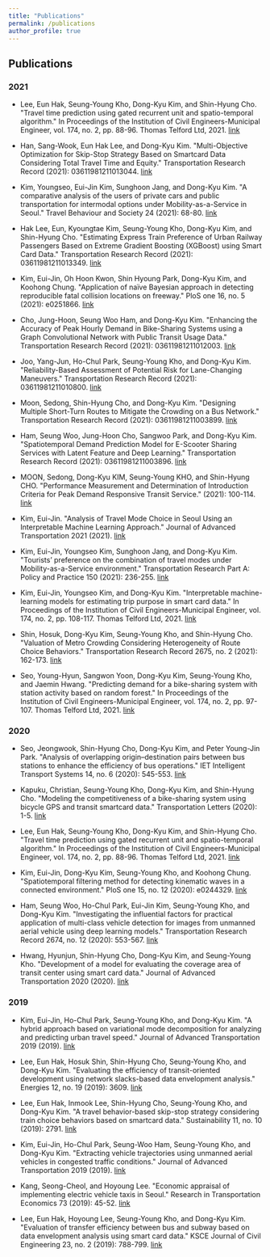 ```yaml
---
title: "Publications"
permalink: /publications
author_profile: true
---
```


## Publications

### 2021
- Lee, Eun Hak, Seung-Young Kho, Dong-Kyu Kim, and Shin-Hyung Cho. "Travel time prediction using gated recurrent unit and spatio-temporal algorithm." In Proceedings of the Institution of Civil Engineers-Municipal Engineer, vol. 174, no. 2, pp. 88-96. Thomas Telford Ltd, 2021. [link](<https://www.icevirtuallibrary.com/doi/pdf/10.1680/jmuen.20.00004>)

- Han, Sang-Wook, Eun Hak Lee, and Dong-Kyu Kim. "Multi-Objective Optimization for Skip-Stop Strategy Based on Smartcard Data Considering Total Travel Time and Equity." Transportation Research Record (2021): 03611981211013044. [link](<https://journals.sagepub.com/doi/pdf/10.1177/03611981211013044>)

- Kim, Youngseo, Eui-Jin Kim, Sunghoon Jang, and Dong-Kyu Kim. "A comparative analysis of the users of private cars and public transportation for intermodal options under Mobility-as-a-Service in Seoul." Travel Behaviour and Society 24 (2021): 68-80. [link](<https://reader.elsevier.com/reader/sd/pii/S2214367X21000211?token=4BDF40AD3D6E6F6AA24E0BE0F2439539F145ACB7CE9A8CEF55A42E3538E5E3D2D1383B2E2A8486B7996A18CB1779F4DC&originRegion=us-east-1&originCreation=20210630003924>)

- Hak Lee, Eun, Kyoungtae Kim, Seung-Young Kho, Dong-Kyu Kim, and Shin-Hyung Cho. "Estimating Express Train Preference of Urban Railway Passengers Based on Extreme Gradient Boosting (XGBoost) using Smart Card Data." Transportation Research Record (2021): 03611981211013349. [link](<https://journals.sagepub.com/doi/pdf/10.1177/03611981211013349>)

- Kim, Eui-Jin, Oh Hoon Kwon, Shin Hyoung Park, Dong-Kyu Kim, and Koohong Chung. "Application of naïve Bayesian approach in detecting reproducible fatal collision locations on freeway." PloS one 16, no. 5 (2021): e0251866. [link](<https://journals.plos.org/plosone/article?id=10.1371/journal.pone.0251866>)

- Cho, Jung-Hoon, Seung Woo Ham, and Dong-Kyu Kim. "Enhancing the Accuracy of Peak Hourly Demand in Bike-Sharing Systems using a Graph Convolutional Network with Public Transit Usage Data." Transportation Research Record (2021): 03611981211012003. [link](<https://journals.sagepub.com/doi/pdf/10.1177/03611981211012003>)

- Joo, Yang-Jun, Ho-Chul Park, Seung-Young Kho, and Dong-Kyu Kim. "Reliability-Based Assessment of Potential Risk for Lane-Changing Maneuvers." Transportation Research Record (2021): 03611981211010800. [link](<https://journals.sagepub.com/doi/pdf/10.1177/03611981211010800>)

- Moon, Sedong, Shin-Hyung Cho, and Dong-Kyu Kim. "Designing Multiple Short-Turn Routes to Mitigate the Crowding on a Bus Network." Transportation Research Record (2021): 03611981211003899. [link](<https://journals.sagepub.com/doi/pdf/10.1177/03611981211003899>)

- Ham, Seung Woo, Jung-Hoon Cho, Sangwoo Park, and Dong-Kyu Kim. "Spatiotemporal Demand Prediction Model for E-Scooter Sharing Services with Latent Feature and Deep Learning." Transportation Research Record (2021): 03611981211003896. [link](<https://journals.sagepub.com/doi/pdf/10.1177/03611981211003896>)

- MOON, Sedong, Dong-Kyu KIM, Seung-Young KHO, and Shin-Hyung CHO. "Performance Measurement and Determination of Introduction Criteria for Peak Demand Responsive Transit Service." (2021): 100-114. [link](<https://www.jkst.or.kr/articles/xml/m4A7/>)

- Kim, Eui-Jin. "Analysis of Travel Mode Choice in Seoul Using an Interpretable Machine Learning Approach." Journal of Advanced Transportation 2021 (2021). [link](<https://downloads.hindawi.com/journals/jat/2021/6685004.pdf>)

- Kim, Eui-Jin, Youngseo Kim, Sunghoon Jang, and Dong-Kyu Kim. "Tourists’ preference on the combination of travel modes under Mobility-as-a-Service environment." Transportation Research Part A: Policy and Practice 150 (2021): 236-255. [link](<https://reader.elsevier.com/reader/sd/pii/S0965856421001634?token=61CBF1F81989D63D9E20A952DFC304DCA2CA4C0C17AC54B49D8199B94CBA05BA57BC2E081E1F957CE7147927B86B896D&originRegion=us-east-1&originCreation=20210630004906>)

- Kim, Eui-Jin, Youngseo Kim, and Dong-Kyu Kim. "Interpretable machine-learning models for estimating trip purpose in smart card data." In Proceedings of the Institution of Civil Engineers-Municipal Engineer, vol. 174, no. 2, pp. 108-117. Thomas Telford Ltd, 2021. [link](<https://www.icevirtuallibrary.com/doi/abs/10.1680/jmuen.20.00003>)

- Shin, Hosuk, Dong-Kyu Kim, Seung-Young Kho, and Shin-Hyung Cho. "Valuation of Metro Crowding Considering Heterogeneity of Route Choice Behaviors." Transportation Research Record 2675, no. 2 (2021): 162-173. [link](<https://journals.sagepub.com/doi/full/10.1177/0361198120948862>)

- Seo, Young-Hyun, Sangwon Yoon, Dong-Kyu Kim, Seung-Young Kho, and Jaemin Hwang. "Predicting demand for a bike-sharing system with station activity based on random forest." In Proceedings of the Institution of Civil Engineers-Municipal Engineer, vol. 174, no. 2, pp. 97-107. Thomas Telford Ltd, 2021. [link](<https://www.icevirtuallibrary.com/doi/abs/10.1680/jmuen.20.00001>)

### 2020
- Seo, Jeongwook, Shin-Hyung Cho, Dong-Kyu Kim, and Peter Young-Jin Park. "Analysis of overlapping origin–destination pairs between bus stations to enhance the efficiency of bus operations." IET Intelligent Transport Systems 14, no. 6 (2020): 545-553. [link](<https://ietresearch.onlinelibrary.wiley.com/doi/epdf/10.1049/iet-its.2019.0158>)

- Kapuku, Christian, Seung-Young Kho, Dong-Kyu Kim, and Shin-Hyung Cho. "Modeling the competitiveness of a bike-sharing system using bicycle GPS and transit smartcard data." Transportation Letters (2020): 1-5. [link](<https://www.tandfonline.com/doi/pdf/10.1080/19427867.2020.1758389?needAccess=true>)

- Lee, Eun Hak, Seung-Young Kho, Dong-Kyu Kim, and Shin-Hyung Cho. "Travel time prediction using gated recurrent unit and spatio-temporal algorithm." In Proceedings of the Institution of Civil Engineers-Municipal Engineer, vol. 174, no. 2, pp. 88-96. Thomas Telford Ltd, 2021. [link](<https://www.icevirtuallibrary.com/doi/abs/10.1680/jmuen.20.00004>)

- Kim, Eui-Jin, Dong-Kyu Kim, Seung-Young Kho, and Koohong Chung. "Spatiotemporal filtering method for detecting kinematic waves in a connected environment." PloS one 15, no. 12 (2020): e0244329. [link](<https://journals.plos.org/plosone/article?id=10.1371/journal.pone.0244329>)

- Ham, Seung Woo, Ho-Chul Park, Eui-Jin Kim, Seung-Young Kho, and Dong-Kyu Kim. "Investigating the influential factors for practical application of multi-class vehicle detection for images from unmanned aerial vehicle using deep learning models." Transportation Research Record 2674, no. 12 (2020): 553-567. [link](<https://journals.sagepub.com/doi/full/10.1177/0361198120954187>)

- Hwang, Hyunjun, Shin-Hyung Cho, Dong-Kyu Kim, and Seung-Young Kho. "Development of a model for evaluating the coverage area of transit center using smart card data." Journal of Advanced Transportation 2020 (2020). [link](<https://www.hindawi.com/journals/jat/2020/8819791/>)

### 2019
- Kim, Eui-Jin, Ho-Chul Park, Seung-Young Kho, and Dong-Kyu Kim. "A hybrid approach based on variational mode decomposition for analyzing and predicting urban travel speed." Journal of Advanced Transportation 2019 (2019). [link](<https://www.hindawi.com/journals/jat/2019/3958127/>)

- Lee, Eun Hak, Hosuk Shin, Shin-Hyung Cho, Seung-Young Kho, and Dong-Kyu Kim. "Evaluating the efficiency of transit-oriented development using network slacks-based data envelopment analysis." Energies 12, no. 19 (2019): 3609. [link](<https://www.mdpi.com/1996-1073/12/19/3609>)

- Lee, Eun Hak, Inmook Lee, Shin-Hyung Cho, Seung-Young Kho, and Dong-Kyu Kim. "A travel behavior-based skip-stop strategy considering train choice behaviors based on smartcard data." Sustainability 11, no. 10 (2019): 2791. [link](<https://www.mdpi.com/2071-1050/11/10/2791>)

- Kim, Eui-Jin, Ho-Chul Park, Seung-Woo Ham, Seung-Young Kho, and Dong-Kyu Kim. "Extracting vehicle trajectories using unmanned aerial vehicles in congested traffic conditions." Journal of Advanced Transportation 2019 (2019). [link](<https://www.hindawi.com/journals/jat/2019/9060797/>)

- Kang, Seong-Cheol, and Hoyoung Lee. "Economic appraisal of implementing electric vehicle taxis in Seoul." Research in Transportation Economics 73 (2019): 45-52. [link](<https://www.sciencedirect.com/science/article/pii/S0739885919300617>)

- Lee, Eun Hak, Hoyoung Lee, Seung-Young Kho, and Dong-Kyu Kim. "Evaluation of transfer efficiency between bus and subway based on data envelopment analysis using smart card data." KSCE Journal of Civil Engineering 23, no. 2 (2019): 788-799. [link](<https://link.springer.com/content/pdf/10.1007/s12205-018-0218-0.pdf>)